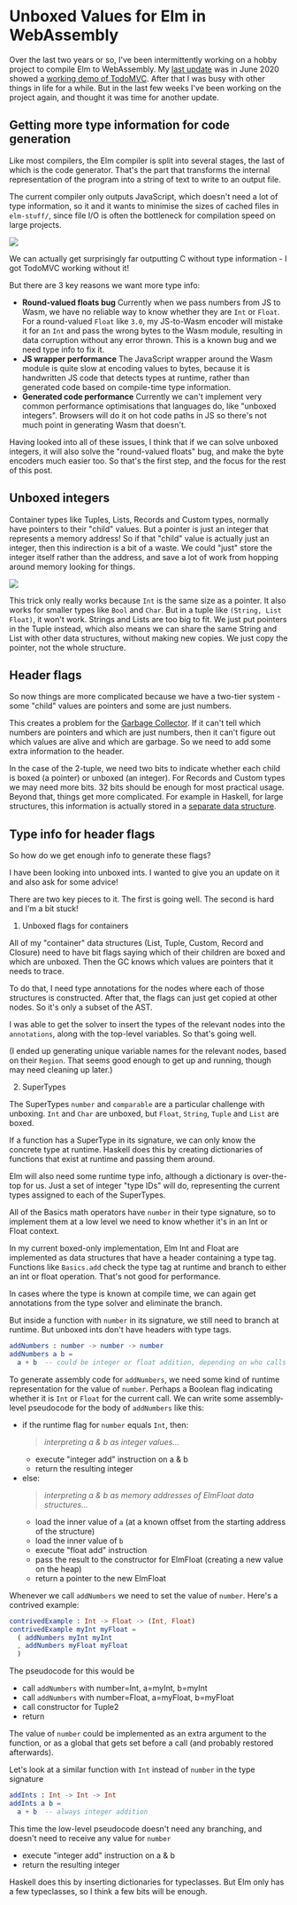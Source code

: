 # Unboxed Values for Elm in WebAssembly

Over the last two years or so, I've been intermittently working on a hobby project to compile Elm to WebAssembly. My [last update](https://discourse.elm-lang.org/t/webassembly-compiler-update/5866) was in June 2020 showed a [working demo of TodoMVC](https://brian-carroll.github.io/elm_c_wasm/todo-mvc/). After that I was busy with other things in life for a while. But in the last few weeks I've been working on the project again, and thought it was time for another update.

## Getting more type information for code generation

Like most compilers, the Elm compiler is split into several stages, the last of which is the code generator. That's the part that transforms the internal representation of the program into a string of text to write to an output file.

The current compiler only outputs JavaScript, which doesn't need a lot of type information, so it and it wants to minimise the sizes of cached files in `elm-stuff/`, since file I/O is often the bottleneck for compilation speed on large projects.

![](C:\Users\brian\Code\wasm\blog\published\images\compiler-stages.png)

We can actually get surprisingly far outputting C without type information - I got TodoMVC working without it!

But there are 3 key reasons we want more type info:

- **Round-valued floats bug** Currently when we pass numbers from JS to Wasm, we have no reliable way to know whether they are `Int` or `Float`. For a round-valued `Float` like `3.0`, my JS-to-Wasm encoder will mistake it for an `Int` and pass the wrong bytes to the Wasm module, resulting in data corruption without any error thrown. This is a known bug and we need type info to fix it.
- **JS wrapper performance** The JavaScript wrapper around the Wasm module is quite slow at encoding values to bytes, because it is handwritten JS code that detects types at runtime, rather than generated code based on compile-time type information.
- **Generated code performance** Currently we can't implement very common performance optimisations that languages do, like "unboxed integers". Browsers will do it on hot code paths in JS so there's not much point in generating Wasm that doesn't.

Having looked into all of these issues, I think that if we can solve unboxed integers, it will also solve the "round-valued floats" bug, and make the byte encoders much easier too. So that's the first step, and the focus for the rest of this post.

## Unboxed integers

Container types like Tuples, Lists, Records and Custom types, normally have pointers to their "child" values. But a pointer is just an integer that represents a memory address! So if that "child" value is actually just an integer, then this indirection is a bit of a waste. We could "just" store the integer itself rather than the address, and save a lot of work from hopping around memory looking for things.

![](C:\Users\brian\Code\wasm\blog\published\images\unboxed.png)

This trick only really works because `Int` is the same size as a pointer. It also works for smaller types like `Bool` and `Char`. But in a tuple like `(String, List Float)`, it won't work. Strings and Lists are too big to fit. We just put pointers in the Tuple instead, which also means we can share the same String and List with other data structures, without making new copies. We just copy the pointer, not the whole structure.

## Header flags

So now things are more complicated because we have a two-tier system - some "child" values are pointers and some are just numbers.

This creates a problem for the [Garbage Collector](https://github.com/brian-carroll/elm_c_wasm/blob/master/docs/gc.md). If it can't tell which numbers are pointers and which are just numbers, then it can't figure out which values are alive and which are garbage. So we need to add some extra information to the header.

In the case of the 2-tuple, we need two bits to indicate whether each child is boxed (a pointer) or unboxed (an integer). For Records and Custom types we may need more bits. 32 bits should be enough for most practical usage. Beyond that, things get more complicated. For example in Haskell, for large structures, this information is actually stored in a [separate data structure](https://gitlab.haskell.org/ghc/ghc/-/wikis/commentary/rts/storage/heap-objects#bitmap-layout).

## Type info for header flags

So how do we get enough info to generate these flags?

I have been looking into unboxed ints. I wanted to give you an update on it and also ask for some advice!

There are two key pieces to it. The first is going well. The second is hard and I'm a bit stuck!

1) Unboxed flags for containers

All of my "container" data structures (List, Tuple, Custom, Record and Closure) need to have bit flags saying which of their children are boxed and which are unboxed. Then the GC knows which values are pointers that it needs to trace.

To do that, I need type annotations for the nodes where each of those structures is constructed. After that, the flags can just get copied at other nodes. So it's only a subset of the AST.

I was able to get the solver to insert the types of the relevant nodes into the `annotations`, along with the top-level variables. So that's going well.

(I ended up generating unique variable names for the relevant nodes, based on their `Region`. That seems good enough to get up and running, though may need cleaning up later.)


2) SuperTypes

The SuperTypes `number` and `comparable` are a particular challenge with unboxing. `Int` and `Char` are unboxed, but `Float`, `String`, `Tuple` and `List` are boxed.

If a function has a SuperType in its signature, we can only know the concrete type at runtime. Haskell does this by creating dictionaries of functions that exist at runtime and passing them around.

Elm will also need some runtime type info, although a dictionary is over-the-top for us. Just a set of integer "type IDs" will do, representing the current types assigned to each of the SuperTypes.


All of the Basics math operators have `number` in their type signature, so to implement them at a low level we need to know whether it's in an Int or Float context.

In my current boxed-only implementation, Elm Int and Float are implemented as data structures that have a header containing a type tag. Functions like `Basics.add` check the type tag at runtime and branch to either an int or float operation. That's not good for performance.

In cases where the type is known at compile time, we can again get annotations from the type solver and eliminate the branch.

But inside a function with `number` in its signature, we still need to branch at runtime. But unboxed ints don't have headers with type tags.

```elm
addNumbers : number -> number -> number
addNumbers a b =
  a + b  -- could be integer or float addition, depending on who calls it at runtime
```

To generate assembly code for `addNumbers`, we need some kind of runtime representation for the value of `number`. Perhaps a Boolean flag indicating whether it is `Int` or `Float` for the current call.
We can write some assembly-level pseudocode for the body of `addNumbers` like this:

- if the runtime flag for `number` equals `Int`, then:
  > _interpreting a & b as integer values..._
  - execute "integer add" instruction on a & b
  - return the resulting integer
- else:
  > _interpreting a & b as memory addresses of ElmFloat data structures..._
  - load the inner value of `a` (at a known offset from the starting address of the structure)
  - load the inner value of `b`
  - execute "float add" instruction
  - pass the result to the constructor for ElmFloat (creating a new value on the heap)
  - return a pointer to the new ElmFloat

Whenever we call `addNumbers` we need to set the value of `number`. Here's a contrived example:

```elm
contrivedExample : Int -> Float -> (Int, Float)
contrivedExample myInt myFloat =
  ( addNumbers myInt myInt
  , addNumbers myFloat myFloat
  )
```

The pseudocode for this would be
- call `addNumbers` with number=Int, a=myInt, b=myInt
- call `addNumbers` with number=Float, a=myFloat, b=myFloat
- call constructor for Tuple2
- return

The value of `number` could be implemented as an extra argument to the function, or as a global that gets set before a call (and probably restored afterwards).

Let's look at a similar function with `Int` instead of `number` in the type signature
```elm
addInts : Int -> Int -> Int
addInts a b =
  a + b  -- always integer addition
```

This time the low-level pseudocode doesn't need any branching, and doesn't need to receive any value for `number`
- execute "integer add" instruction on a & b
- return the resulting integer



Haskell does this by inserting dictionaries for typeclasses. But Elm only has a few typeclasses, so I think a few bits will be enough.

